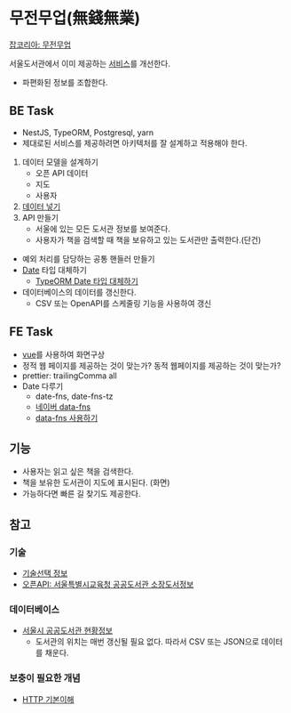 # 무전무업(無錢無業)
[잡코리아: 무전무업](https://img.jobkorea.co.kr/images/ContentsManagement/SmartEditor/2021/8/2021830102115_SEU.jpg)

서울도서관에서 이미 제공하는 [서비스](https://meta.seoul.go.kr/libseoul/index.php/default_search)를 개선한다.
- 파편화된 정보를 조합한다.

## BE Task
- NestJS, TypeORM, Postgresql, yarn
- 제대로된 서비스를 제공하려면 아키텍처를 잘 설계하고 적용해야 한다.
1) 데이터 모델을 설계하기
   - 오픈 API 데이터
   - 지도
   - 사용자
2) [데이터 넣기](https://blog.naver.com/PostView.naver?blogId=gi_balja&logNo=223085138550&parentCategoryNo=&categoryNo=&viewDate=&isShowPopularPosts=false&from=postView)
3) API 만들기
    - 서울에 있는 모든 도서관 정보를 보여준다.
    - 사용자가 책을 검색할 때 책을 보유하고 있는 도서관만 출력한다.(단건)
- 예외 처리를 담당하는 공통 핸들러 만들기
- [Date](https://yozm.wishket.com/magazine/detail/1695/) 타입 대체하기
  - [TypeORM Date 타입 대체하기](https://jojoldu.tistory.com/600)
- 데이터베이스의 데이터를 갱신한다.
  - CSV 또는 OpenAPI를 스케줄링 기능을 사용하여 갱신

## FE Task
- [vue](https://ko.vuejs.org/)를 사용하여 화면구상
- 정적 웹 페이지를 제공하는 것이 맞는가? 동적 웹페이지를 제공하는 것이 맞는가?
- prettier: trailingComma all
- Date 다루기
  - date-fns, date-fns-tz 
  - [네이버 data-fns](https://medium.com/naver-biz-dev/date-fns-64c962200506)
  - [data-fns 사용하기](https://techbukket.com/blog/date-fns-skills) 

## 기능
- 사용자는 읽고 싶은 책을 검색한다.
- 책을 보유한 도서관이 지도에 표시된다. (화면)
- 가능하다면 빠른 길 찾기도 제공한다.

## 참고
### 기술
- [기술선택 정보](https://i-hope9.github.io/2021/07/20/Sparta-Web-Basic-Proj.html#%EA%B3%B5%EA%B3%B5%EB%8F%84%EC%84%9C%EA%B4%80-api)
- [오픈API: 서울특별시교육청 공공도서관 소장도서정보](https://www.data.go.kr/tcs/dss/selectApiDataDetailView.do?publicDataPk=15001051)

### 데이터베이스
- [서울시 공공도서관 현황정보](https://data.seoul.go.kr/dataList/OA-15480/S/1/datasetView.do)
    - 도서관의 위치는 매번 갱신될 필요 없다. 따라서 CSV 또는 JSON으로 데이터를 채운다.

### 보충이 필요한 개념
- [HTTP 기본이해](https://www.inflearn.com/course/http-%EC%9B%B9-%EB%84%A4%ED%8A%B8%EC%9B%8C%ED%81%AC)